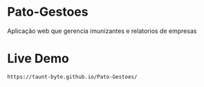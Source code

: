 # Pato-Gestoes
 Aplicação web que gerencia imunizantes e relatorios de empresas

# Live Demo 

    https://taunt-byte.github.io/Pato-Gestoes/

